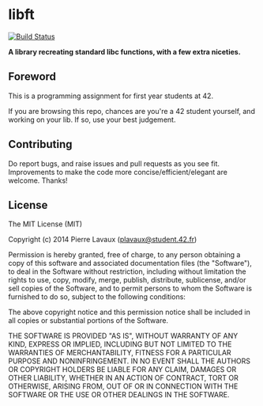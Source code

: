 libft
===

[![Build Status](https://magnum.travis-ci.com/PierreLvx/libft.svg?token=7wgBD5aA9jP9JhhCSDw5)](https://magnum.travis-ci.com/PierreLvx/libft)


**A library recreating standard libc functions, with a few extra niceties.**

Foreword
---

This is a programming assignment for first year students at 42.

If you are browsing this repo, chances are you're a 42 student yourself, and working on your lib. If so, use your best judgement.

Contributing
---

Do report bugs, and raise issues and pull requests as you see fit. Improvements to make the code more concise/efficient/elegant are welcome. Thanks!

License
---

The MIT License (MIT)

Copyright (c) 2014 Pierre Lavaux (plavaux@student.42.fr)

Permission is hereby granted, free of charge, to any person obtaining a copy
of this software and associated documentation files (the "Software"), to deal
in the Software without restriction, including without limitation the rights
to use, copy, modify, merge, publish, distribute, sublicense, and/or sell
copies of the Software, and to permit persons to whom the Software is
furnished to do so, subject to the following conditions:

The above copyright notice and this permission notice shall be included in all
copies or substantial portions of the Software.

THE SOFTWARE IS PROVIDED "AS IS", WITHOUT WARRANTY OF ANY KIND, EXPRESS OR
IMPLIED, INCLUDING BUT NOT LIMITED TO THE WARRANTIES OF MERCHANTABILITY,
FITNESS FOR A PARTICULAR PURPOSE AND NONINFRINGEMENT. IN NO EVENT SHALL THE
AUTHORS OR COPYRIGHT HOLDERS BE LIABLE FOR ANY CLAIM, DAMAGES OR OTHER
LIABILITY, WHETHER IN AN ACTION OF CONTRACT, TORT OR OTHERWISE, ARISING FROM,
OUT OF OR IN CONNECTION WITH THE SOFTWARE OR THE USE OR OTHER DEALINGS IN THE
SOFTWARE.
